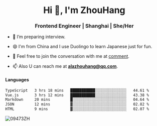<h1 align="center">Hi 👋, I'm ZhouHang</h1>

<h3 align="center">Frontend Engineer | Shanghai | She/Her</h3>

- 🤔 I’m preparing interview.
  
- 😄 I'm from China and I use Duolingo to learn Japanese just for fun.
  
- 🐨 Feel free to join the conversation with me at [comment](https://github.com/09473ZH/comment/discussions).

- 📫 Also U can reach me at **alazhouhang@qq.com**.


<h4 align="left">Languages</h4>
<!--START_SECTION:waka-->

```txt
TypeScript   3 hrs 18 mins   ███████████░░░░░░░░░░░░░░   44.61 %
Vue.js       3 hrs 12 mins   ███████████░░░░░░░░░░░░░░   43.38 %
Markdown     20 mins         █░░░░░░░░░░░░░░░░░░░░░░░░   04.64 %
JSON         12 mins         ▓░░░░░░░░░░░░░░░░░░░░░░░░   02.82 %
HTML         9 mins          ▓░░░░░░░░░░░░░░░░░░░░░░░░   02.07 %
```

<!--END_SECTION:waka-->

<p align="left"> <img src=https://github-readme-stats.vercel.app/api?username=09473ZH&show_icons=true alt=09473ZH /> </p>
